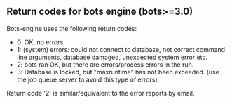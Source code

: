 ## Return codes for bots engine (bots>=3.0) ##

Bots-engine uses the following return codes:
  * 0: OK, no errors.
  * 1: (system) errors: could not connect to database, not correct command line arguments,  database damaged, unexpected system error etc.
  * 2: bots ran OK, but there are errors/process errors in the run.
  * 3: Database is locked, but "maxruntime" has not been exceeded. (use the job queue server to avoid this type of errors).


Return code '2' is similar/equivalent to the error reports by email.